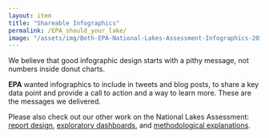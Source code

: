```yaml
---
layout: item
title: "Shareable Infographics"
permalink: /EPA_should_your_lake/
image: "/assets/img/Both-EPA-National-Lakes-Assessment-Infographics-2016.png"
---
```

We believe that good infographic design starts with a pithy message, not numbers inside donut charts.

**EPA** wanted infographics to include in tweets and blog posts, to share a key data point and provide a call to action and a way to learn more. These are the messages we delivered. 

Please also check out our other work on the National Lakes Assessment: [report design](https://www.crowinsight.com/EPA_modern_report_design), [exploratory dashboards](https://www.crowinsight.com/EPA_dashboard), and [methodological explanations](https://www.crowinsight.com/EPA_reference_site).